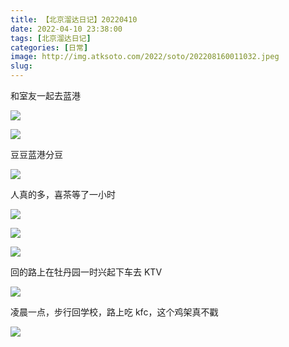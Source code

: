 ```yaml
---
title: 【北京溜达日记】20220410
date: 2022-04-10 23:38:00
tags: [北京溜达日记]
categories: [日常]
image: http://img.atksoto.com/2022/soto/202208160011032.jpeg
slug:
---
```


和室友一起去蓝港

![](http://img.atksoto.com/2022/soto/202208160011259.jpeg)

![](http://img.atksoto.com/2022/soto/202208160011548.jpeg)

豆豆蓝港分豆

![](http://img.atksoto.com/2022/soto/202208160011032.jpeg)

人真的多，喜茶等了一小时

![](http://img.atksoto.com/2022/soto/202208160011827.jpeg)

![](http://img.atksoto.com/2022/soto/202208160011943.jpeg)

![](http://img.atksoto.com/2022/soto/202208160011210.jpeg)

回的路上在牡丹园一时兴起下车去 KTV

![](http://img.atksoto.com/2022/soto/202208160011385.jpeg)

凌晨一点，步行回学校，路上吃 kfc，这个鸡架真不戳

![](http://img.atksoto.com/2022/soto/202208160012345.jpeg)
